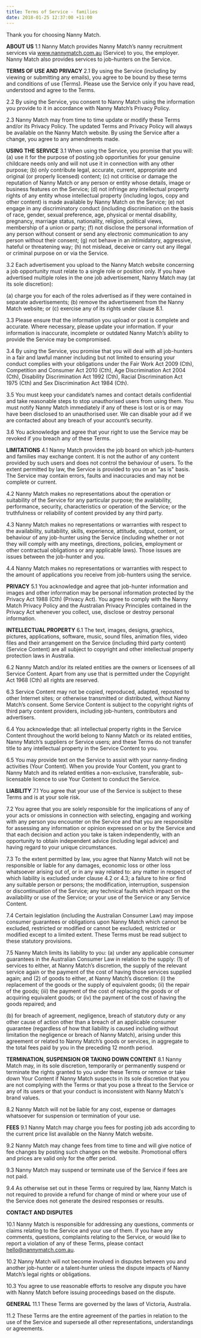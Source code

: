 ```yaml
---
title: Terms of Service - families
date: 2018-01-25 12:37:00 +11:00
---
```


Thank you for choosing Nanny Match. 

**ABOUT US**
1.1 Nanny Match provides Nanny Match’s nanny recruitment services via www.nannymatch.com.au (Service) to you, the employer. Nanny Match also provides services to job-hunters on the Service.

**TERMS OF USE AND PRIVACY**
2.1 By using the Service (including by viewing or submitting any emails), you agree to be bound by these terms and conditions of use (Terms). Please use the Service only if you have read, understood and agree to the Terms.

2.2 By using the Service, you consent to Nanny Match using the information you provide to it in accordance with Nanny Match’s Privacy Policy.

2.3 Nanny Match may from time to time update or modify these Terms and/or its Privacy Policy. The updated Terms and Privacy Policy will always be available on the Nanny Match website. By using the Service after a change, you agree to any amendments made.

**USING THE SERVICE**
3.1 When using the Service, you promise that you will: 
(a) use it for the purpose of posting job opportunities for your genuine childcare needs only and will not use it in connection with any other purpose; 
(b) only contribute legal, accurate, current, appropriate and original (or properly licensed) content; 
(c) not criticise or damage the reputation of Nanny Match or any person or entity whose details, image or business features on the Service; 
(d) not infringe any intellectual property rights of any entity whose intellectual property (including logos, copy and other content) is made available by Nanny Match on the Service; 
(e) not engage in any discriminatory conduct (including discrimination on the basis of race, gender, sexual preference, age, physical or mental disability, pregnancy, marriage status, nationality, religion, political views, membership of a union or party; 
(f) not disclose the personal information of any person without consent or send any electronic communication to any person without their consent; 
(g) not behave in an intimidatory, aggressive, hateful or threatening way; 
(h) not mislead, deceive or carry out any illegal or criminal purpose on or via the Service.

3.2 Each advertisement you upload to the Nanny Match website concerning a job opportunity must relate to a single role or position only. If you have advertised multiple roles in the one job advertisement, Nanny Match may (at its sole discretion): 

(a) charge you for each of the roles advertised as if they were contained in separate advertisements; 
(b) remove the advertisement from the Nanny Match website; or 
(c) exercise any of its rights under clause 8.1.

3.3 Please ensure that the information you upload or post is complete and accurate. Where necessary, please update your information. If your information is inaccurate, incomplete or outdated Nanny Match’s ability to provide the Service may be compromised.

3.4 By using the Service, you promise that you will deal with all job-hunters in a fair and lawful manner including but not limited to ensuring your conduct complies with your obligations under the Fair Work Act 2009 (Cth), Competition and Consumer Act 2010 (Cth), Age Discrimination Act 2004 (Cth), Disability Discrimination Act 1992 (Cth), Racial Discrimination Act 1975 (Cth) and Sex Discrimination Act 1984 (Cth).

3.5 You must keep your candidate’s names and contact details confidential and take reasonable steps to stop unauthorised users from using them. You must notify Nanny Match immediately if any of these is lost or is or may have been disclosed to an unauthorised user. We can disable your ad if we are contacted about any breach of your account’s security.

3.6 You acknowledge and agree that your right to use the Service may be revoked if you breach any of these Terms.

**LIMITATIONS**
4.1 Nanny Match provides the job board on which job-hunters and families may exchange content. It is not the author of any content provided by such users and does not control the behaviour of users. To the extent permitted by law, the Service is provided to you on an "as is" basis. The Service may contain errors, faults and inaccuracies and may not be complete or current.

4.2 Nanny Match makes no representations about the operation or suitability of the Service for any particular purpose; the availability, performance, security, characteristics or operation of the Service; or the truthfulness or reliability of content provided by any third party.

4.3 Nanny Match makes no representations or warranties with respect to the availability, suitability, skills, experience, attitude, output, content, or behaviour of any job-hunter using the Service (including whether or not they will comply with any meetings, directions, policies, employment or other contractual obligations or any applicable laws). Those issues are issues between the job-hunter and you.

4.4 Nanny Match makes no representations or warranties with respect to the amount of applications you receive from job-hunters using the service.
 
**PRIVACY**
5.1 You acknowledge and agree that job-hunter information and images and other information may be personal information protected by the Privacy Act 1988 (Cth) (Privacy Act). You agree to comply with the Nanny Match Privacy Policy and the Australian Privacy Principles contained in the Privacy Act whenever you collect, use, disclose or destroy personal information.

**INTELLECTUAL PROPERTY**
6.1 The text, images, designs, graphics, pictures, applications, software, music, sound files, animation files, video files and their arrangement on the Service (including third party content) (Service Content) are all subject to copyright and other intellectual property protection laws in Australia.

6.2 Nanny Match and/or its related entities are the owners or licensees of all Service Content. Apart from any use that is permitted under the Copyright Act 1968 (Cth) all rights are reserved.

6.3 Service Content may not be copied, reproduced, adapted, reposted to other Internet sites; or otherwise transmitted or distributed, without Nanny Match’s consent. Some Service Content is subject to the copyright rights of third party content providers, including job-hunters, contributors and advertisers.

6.4 You acknowledge that: all intellectual property rights in the Service Content throughout the world belong to Nanny Match or its related entities, Nanny Match’s suppliers or Service users; and these Terms do not transfer title to any intellectual property in the Service Content to you.

6.5 You may provide text on the Service to assist with your nanny-finding activities (Your Content). When you provide Your Content, you grant to Nanny Match and its related entities a non-exclusive, transferable, sub-licensable licence to use Your Content to conduct the Service.

**LIABILITY**
7.1 You agree that your use of the Service is subject to these Terms and is at your sole risk.

7.2 You agree that you are solely responsible for the implications of any of your acts or omissions in connection with selecting, engaging and working with any person you encounter on the Service and that you are responsible for assessing any information or opinion expressed on or by the Service and that each decision and action you take is taken independently, with an opportunity to obtain independent advice (including legal advice) and having regard to your unique circumstances.

7.3 To the extent permitted by law, you agree that Nanny Match will not be responsible or liable for any damages, economic loss or other loss whatsoever arising out of, or in any way related to: any matter in respect of which liability is excluded under clause 4.2 or 4.3; a failure to hire or find any suitable person or persons; the modification, interruption, suspension or discontinuation of the Service; any technical faults which impact on the availability or use of the Service; or your use of the Service or any Service Content.

7.4 Certain legislation (including the Australian Consumer Law) may impose consumer guarantees or obligations upon Nanny Match which cannot be excluded, restricted or modified or cannot be excluded, restricted or modified except to a limited extent. These Terms must be read subject to these statutory provisions.

7.5 Nanny Match limits its liability to you: 
(a) under any applicable consumer guarantees in the Australian Consumer Law in relation to the supply: 
(1) of services to either, at Nanny Match’s discretion, the supply of the relevant service again or the payment of the cost of having those services supplied again; and 
(2) of goods to either, at Nanny Match’s discretion: 
(i) the replacement of the goods or the supply of equivalent goods; 
(ii) the repair of the goods; 
(iii) the payment of the cost of replacing the goods or of acquiring equivalent goods; or 
(iv) the payment of the cost of having the goods repaired; and 

(b) for breach of agreement, negligence, breach of statutory duty or any other cause of action other than a breach of an applicable consumer guarantee (regardless of how that liability is caused including without limitation the negligence or breach of Nanny Match), arising under this agreement or related to Nanny Match’s goods or services, in aggregate to the total fees paid by you in the preceding 12 month period.

**TERMINATION, SUSPENSION OR TAKING DOWN CONTENT**
8.1 Nanny Match may, in its sole discretion, temporarily or permanently suspend or terminate the rights granted to you under these Terms or remove or take down Your Content if Nanny Match suspects in its sole discretion that you are not complying with the Terms or that you pose a threat to the Service or any of its users or that your conduct is inconsistent with Nanny Match's brand values.

8.2 Nanny Match will not be liable for any cost, expense or damages whatsoever for suspension or termination of your use.

**FEES**
9.1 Nanny Match may charge you fees for posting job ads according to the current price list available on the Nanny Match website.

9.2 Nanny Match may change fees from time to time and will give notice of fee changes by posting such changes on the website. Promotional offers and prices are valid only for the offer period.

9.3 Nanny Match may suspend or terminate use of the Service if fees are not paid.

9.4 As otherwise set out in these Terms or required by law, Nanny Match is not required to provide a refund for change of mind or where your use of the Service does not generate the desired responses or results.

**CONTACT AND DISPUTES**

10.1 Nanny Match is responsible for addressing any questions, comments or claims relating to the Service and your use of them. If you have any comments, questions, complaints relating to the Service, or would like to report a violation of any of these Terms, please contact hello@nannymatch.com.au.

10.2 Nanny Match will not become involved in disputes between you and another job-hunter or a talent-hunter unless the dispute impacts of Nanny Match’s legal rights or obligations.

10.3 You agree to use reasonable efforts to resolve any dispute you have with Nanny Match before issuing proceedings based on the dispute.

**GENERAL**
11.1 These Terms are governed by the laws of Victoria, Australia.

11.2 These Terms are the entire agreement of the parties in relation to the use of the Service and supersede all other representations, understandings or agreements.
